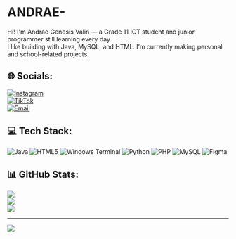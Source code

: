 # ANDRAE-

Hi! I'm Andrae Genesis Valin — a Grade 11 ICT student and junior programmer still learning every day.  
I like building with Java, MySQL, and HTML. I’m currently making personal and school-related projects.

## 🌐 Socials:
[![Instagram](https://img.shields.io/badge/Instagram-%23E4405F.svg?logo=Instagram&logoColor=white)](https://instagram.com/_draezxc)  
[![TikTok](https://img.shields.io/badge/TikTok-%23000000.svg?logo=TikTok&logoColor=white)](https://tiktok.com/@draezxc)  
[![Email](https://img.shields.io/badge/Email-D14836?logo=gmail&logoColor=white)](mailto:andraevalin3@gmail.com)

## 💻 Tech Stack:
![Java](https://img.shields.io/badge/java-%23ED8B00.svg?style=for-the-badge&logo=openjdk&logoColor=white)
![HTML5](https://img.shields.io/badge/html5-%23E34F26.svg?style=for-the-badge&logo=html5&logoColor=white)
![Windows Terminal](https://img.shields.io/badge/Windows%20Terminal-%234D4D4D.svg?style=for-the-badge&logo=windows-terminal&logoColor=white)
![Python](https://img.shields.io/badge/python-3670A0?style=for-the-badge&logo=python&logoColor=ffdd54)
![PHP](https://img.shields.io/badge/php-%23777BB4.svg?style=for-the-badge&logo=php&logoColor=white)
![MySQL](https://img.shields.io/badge/mysql-4479A1.svg?style=for-the-badge&logo=mysql&logoColor=white)
![Figma](https://img.shields.io/badge/figma-%23F24E1E.svg?style=for-the-badge&logo=figma&logoColor=white)

## 📊 GitHub Stats:
![](https://github-readme-stats.vercel.app/api?username=Andrae009&theme=dark&hide_border=false&include_all_commits=false&count_private=false)  
![](https://nirzak-streak-stats.vercel.app/?user=Andrae009&theme=dark&hide_border=false)  
![](https://github-readme-stats.vercel.app/api/top-langs/?username=Andrae009&theme=dark&hide_border=false&include_all_commits=false&count_private=false&layout=compact)

---

[![](https://visitcount.itsvg.in/api?id=Andrae009&icon=0&color=0)](https://visitcount.itsvg.in)

<!-- Proudly created with GPRM ( https://gprm.itsvg.in ) -->
